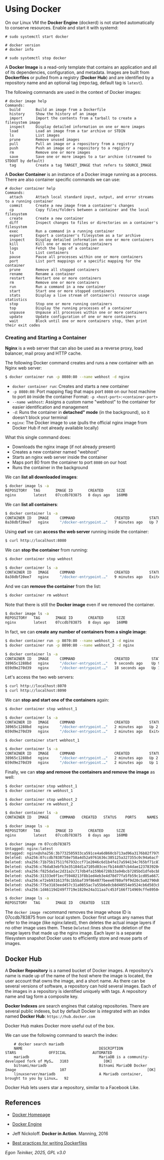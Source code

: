 # Using Docker 

On our Linux VM the **Docker Engine** (dockerd) is not started automatically to conserve 
resources. Enable and start it with systemd:

```
# sudo systemctl start docker

# docker version
# docker info

# sudo systemctl stop docker
```

A **Docker Image** is a read-only template that contains an application 
and all of its dependencies, configuration, and metadata. 
Images are built from **Dockerfiles** or pulled from a registry (**Docker Hub**) 
and are identified by a repository name and an optional tag (repo:tag, 
default tag is `latest`). 

The following commands are used in the context of Docker images:

```
# docker image help
Commands:
  build       Build an image from a Dockerfile
  history     Show the history of an image
  import      Import the contents from a tarball to create a filesystem image
  inspect     Display detailed information on one or more images
  load        Load an image from a tar archive or STDIN
  ls          List images
  prune       Remove unused images
  pull        Pull an image or a repository from a registry
  push        Push an image or a repository to a registry
  rm          Remove one or more images
  save        Save one or more images to a tar archive (streamed to STDOUT by default)
  tag         Create a tag TARGET_IMAGE that refers to SOURCE_IMAGE
```


A **Docker Container** is an instance of a Docker image running as a process.
There are also container specific commands we can use:

```
# docker container help
Commands:
  attach      Attach local standard input, output, and error streams to a running container
  commit      Create a new image from a container's changes
  cp          Copy files/folders between a container and the local filesystem
  create      Create a new container
  diff        Inspect changes to files or directories on a container's filesystem
  exec        Run a command in a running container
  export      Export a container's filesystem as a tar archive
  inspect     Display detailed information on one or more containers
  kill        Kill one or more running containers
  logs        Fetch the logs of a container
  ls          List containers
  pause       Pause all processes within one or more containers
  port        List port mappings or a specific mapping for the container
  prune       Remove all stopped containers
  rename      Rename a container
  restart     Restart one or more containers
  rm          Remove one or more containers
  run         Run a command in a new container
  start       Start one or more stopped containers
  stats       Display a live stream of container(s) resource usage statistics
  stop        Stop one or more running containers
  top         Display the running processes of a container
  unpause     Unpause all processes within one or more containers
  update      Update configuration of one or more containers
  wait        Block until one or more containers stop, then print their exit codes
```

### Creating and Starting a Container

**Nginx** is a web server that can also be used as a reverse proxy, 
load balancer, mail proxy and HTTP cache.

The following Docker command creates and runs a new container with an Nginx web server: 
```bash
$ docker container run -p 8080:80 --name webhost -d nginx
```

* `docker container run`: Creates and starts a new container
* `-p 8080:80`: Port mapping flag that maps port `8080` on our host machine to port `80` inside the container
	Format: `-p <host-port>:<container-port>`
* `--name webhost`: Assigns a custom name "webhost" to the container for easier identification and management
* `-d`: Runs the container in **detached" mode** (in the background), so it doesn't block your terminal
* `nginx`: The Docker image to use (pulls the official nginx image from Docker Hub if not already available locally)


What this single command does:
* Downloads the nginx image (if not already present)
* Creates a new container named "webhost"
* Starts an nginx web server inside the container
* Maps port 80 from the container to port `8080` on our host
* Runs the container in the background

We can **list all downloaded images**:

```bash
$ docker image ls -a
REPOSITORY   TAG       IMAGE ID       CREATED      SIZE
nginx        latest    07ccdb783875   8 days ago   160MB
```

We can **list all containers**:

```bash
$ docker container ls -a
CONTAINER ID   IMAGE     COMMAND                  CREATED         STATUS         PORTS                                     NAMES
8a38dbf20ee7   nginx     "/docker-entrypoint.…"   7 minutes ago   Up 7 minutes   0.0.0.0:8080->80/tcp, [::]:8080->80/tcp   webhost
```

Using **curl** we can **access the web server** running inside the container:

```bash
$ curl http://localhost:8080
```


We can **stop the container** from running:

```bash
$ docker container stop webhost

$ docker container ls -a
CONTAINER ID   IMAGE     COMMAND                  CREATED         STATUS                     PORTS     NAMES
8a38dbf20ee7   nginx     "/docker-entrypoint.…"   9 minutes ago   Exited (0) 2 seconds ago             webhost
```

And we can **remove the container** from the list:

```bash
$ docker container rm webhost
```

Note that there is still the **Docker image** even if we removed the container.

```bash
$ docker image ls -a
REPOSITORY   TAG       IMAGE ID       CREATED      SIZE
nginx        latest    07ccdb783875   8 days ago   160MB
```

In fact, we can **create any number of containers from a single image**:

```bash
$ docker container run -p 8070:80 --name webhost_1 -d nginx
$ docker container run -p 8090:80 --name webhost_2 -d nginx

$ docker container ls -a
CONTAINER ID   IMAGE     COMMAND                  CREATED          STATUS          PORTS                                     NAMES
38965c1288bd   nginx     "/docker-entrypoint.…"   9 seconds ago    Up 9 seconds    0.0.0.0:8090->80/tcp, [::]:8090->80/tcp   webhost_2
659d9e270d39   nginx     "/docker-entrypoint.…"   18 seconds ago   Up 17 seconds   0.0.0.0:8070->80/tcp, [::]:8070->80/tcp   webhost_1
```

Let's access the two web servers:

```bash
$ curl http://localhost:8070
$ curl http://localhost:8090
```

We can **stop and start one of the containers** again:

```bash
$ docker container stop webhost_1

$ docker container ls -a
CONTAINER ID   IMAGE     COMMAND                  CREATED         STATUS                    PORTS                                     NAMES
38965c1288bd   nginx     "/docker-entrypoint.…"   2 minutes ago   Up 2 minutes              0.0.0.0:8090->80/tcp, [::]:8090->80/tcp   webhost_2
659d9e270d39   nginx     "/docker-entrypoint.…"   2 minutes ago   Exited (0) 1 second ago                                             webhost_1

$ docker container start webhost_1

$ docker container ls -a
CONTAINER ID   IMAGE     COMMAND                  CREATED         STATUS         PORTS                                     NAMES
38965c1288bd   nginx     "/docker-entrypoint.…"   2 minutes ago   Up 2 minutes   0.0.0.0:8090->80/tcp, [::]:8090->80/tcp   webhost_2
659d9e270d39   nginx     "/docker-entrypoint.…"   2 minutes ago   Up 1 second    0.0.0.0:8070->80/tcp, [::]:8070->80/tcp   webhost_1
```

Finally, we can **stop and remove the containers and remove the image** as well:

```bash
$ docker container stop webhost_1
$ docker container rm webhost_1

$ docker container stop webhost_2
$ docker container rm webhost_2

$ docker container ls -a
CONTAINER ID   IMAGE     COMMAND   CREATED   STATUS    PORTS     NAMES

$ docker image ls -a
REPOSITORY   TAG       IMAGE ID       CREATED      SIZE
nginx        latest    07ccdb783875   8 days ago   160MB

$ docker image rm 07ccdb783875
Untagged: nginx:latest
Untagged: nginx@sha256:3b7732505933ca591ce4a6d860cb713ad96a3176b82f7979a8dfa9973486a0d6
Deleted: sha256:07ccdb7838758e758a4d52a9761636c385125a327355c0c94a6acff9babff938
Deleted: sha256:71b75b17511f67932ccf71e2046c6d1b4fe17a594134c765bf71c874dedc7027
Deleted: sha256:c76da83ebfb3e35184d1a7105d03cecfb144d07cb4dae12378392040fbd44615
Deleted: sha256:f825da5ac2d31a2c717db4fa159b6728b33a94bcb7285bd1dfebcbbe23ebd185
Deleted: sha256:31333e0f1ecf5940213f8b1ed4eb3e4d78d77fa5fb59c1cd05a6672690ed133c
Deleted: sha256:e72eb931613f8c1b5baf39f864877beee0780af9f9d20c5a02790d0146f0b012
Deleted: sha256:775e3183eed457c31a0855ac7a55b6e0cb8d40554e9524cb6d503cb2351e0b10
Deleted: sha256:1d46119d249f7719e1820e24a311aa7c453f166f714969cffe89504678eaa447

$ docker image ls -a
REPOSITORY   TAG       IMAGE ID   CREATED   SIZE
```

The `docker image rm`command removes the image whose ID is 07ccdb783875 from our 
local system.
Docker first untags any names that refer to the image (like nginx:latest), then 
deletes the actual image layers if no other image uses them.
These `Deleted:`lines show the deletion of the image layers that made up the nginx 
image. Each layer is a separate filesystem snapshot Docker uses to efficiently 
store and reuse parts of images.





## Docker Hub

A **Docker Repository** is a named bucket of Docker images.
A repository's name is made up of the name of the host where the image is located, the user account that owns the image, 
and a short name.
As there can be several versions of software, a repository can hold several images.
Each of the images in a repository is identified uniquely with tags.
A repository name and tag form a composite key.

**Docker Indexes** are search engines that catalog repositories.
There are several public indexes, but by default Docker is integrated with an index named **Docker Hub**: 
`https://hub.docker.com`

Docker Hub makes Docker more useful out of the box.

We can use the following command to search the index:

```
    # docker search mariadb
    NAME                                   DESCRIPTION                                     STARS               OFFICIAL            AUTOMATED
    mariadb                                MariaDB is a community-developed fork of MyS…   3103                [OK]                
    bitnami/mariadb                        Bitnami MariaDB Docker Image                    107                                     [OK]
    linuxserver/mariadb                    A Mariadb container, brought to you by Linux…   92                                      
```

Docker Hub lets users star a repository, similar to a Facebook Like.




## References
* [Docker Homepage](https://www.docker.com/)
* [Docker Engine](https://docs.docker.com/engine/)

* Jeff Nickoloff. **Docker in Action**. Manning, 2016 

* [Best practices for writing Dockerfiles](https://docs.docker.com/develop/develop-images/dockerfile_best-practices/)


*Egon Teiniker, 2025, GPL v3.0*
